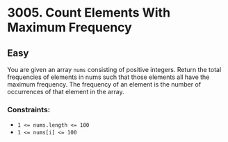 # 3005. Count Elements With Maximum Frequency

## Easy

You are given an array `nums` consisting of positive integers. Return the total frequencies of elements in nums such
that those elements all have the maximum frequency. The frequency of an element is the number of occurrences of that
element in the array.

### Constraints:

- `1 <= nums.length <= 100`
- `1 <= nums[i] <= 100`
